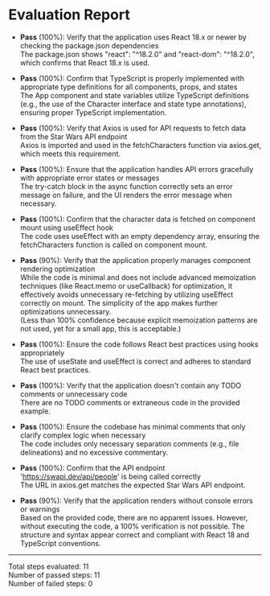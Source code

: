 # Evaluation Report

- **Pass** (100%): Verify that the application uses React 18.x or newer by checking the package.json dependencies  
  The package.json shows "react": "^18.2.0" and "react-dom": "^18.2.0", which confirms that React 18.x is used.

- **Pass** (100%): Confirm that TypeScript is properly implemented with appropriate type definitions for all components, props, and states  
  The App component and state variables utilize TypeScript definitions (e.g., the use of the Character interface and state type annotations), ensuring proper TypeScript implementation.

- **Pass** (100%): Verify that Axios is used for API requests to fetch data from the Star Wars API endpoint  
  Axios is imported and used in the fetchCharacters function via axios.get, which meets this requirement.

- **Pass** (100%): Ensure that the application handles API errors gracefully with appropriate error states or messages  
  The try-catch block in the async function correctly sets an error message on failure, and the UI renders the error message when necessary.

- **Pass** (100%): Confirm that the character data is fetched on component mount using useEffect hook  
  The code uses useEffect with an empty dependency array, ensuring the fetchCharacters function is called on component mount.

- **Pass** (90%): Verify that the application properly manages component rendering optimization  
  While the code is minimal and does not include advanced memoization techniques (like React.memo or useCallback) for optimization, it effectively avoids unnecessary re-fetching by utilizing useEffect correctly on mount. The simplicity of the app makes further optimizations unnecessary.  
  (Less than 100% confidence because explicit memoization patterns are not used, yet for a small app, this is acceptable.)

- **Pass** (100%): Ensure the code follows React best practices using hooks appropriately  
  The use of useState and useEffect is correct and adheres to standard React best practices.

- **Pass** (100%): Verify that the application doesn't contain any TODO comments or unnecessary code  
  There are no TODO comments or extraneous code in the provided example.

- **Pass** (100%): Ensure the codebase has minimal comments that only clarify complex logic when necessary  
  The code includes only necessary separation comments (e.g., file delineations) and no excessive commentary.

- **Pass** (100%): Confirm that the API endpoint 'https://swapi.dev/api/people' is being called correctly  
  The URL in axios.get matches the expected Star Wars API endpoint.

- **Pass** (90%): Verify that the application renders without console errors or warnings  
  Based on the provided code, there are no apparent issues. However, without executing the code, a 100% verification is not possible. The structure and syntax appear correct and compliant with React 18 and TypeScript conventions.

---

Total steps evaluated: 11  
Number of passed steps: 11  
Number of failed steps: 0